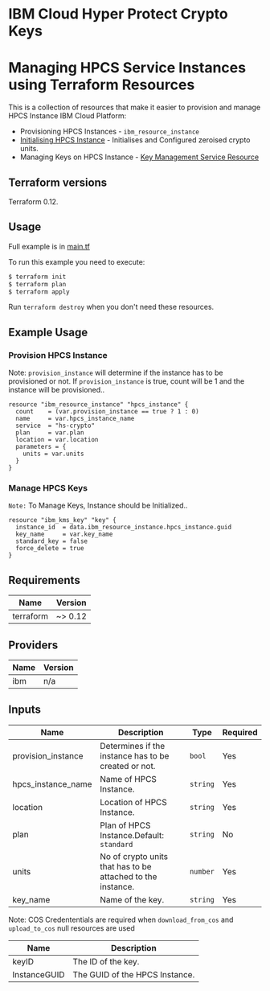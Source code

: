 # IBM Cloud Hyper Protect Crypto Keys

# Managing HPCS Service Instances using Terraform Resources

This is a collection of resources that make it easier to provision and manage HPCS Instance IBM Cloud Platform:

* Provisioning HPCS Instances - `ibm_resource_instance`
* [Initialising HPCS Instance](https://github.com/terraform-ibm-modules/terraform-ibm-hpcs) - Initialises and Configured zeroised crypto units.
* Managing Keys on HPCS Instance - [ Key Management Service Resource](https://cloud.ibm.com/docs/terraform?topic=terraform-kp-resources#kms-key)


## Terraform versions

Terraform 0.12.

## Usage

Full example is in [main.tf](main.tf)

To run this example you need to execute:

```bash
$ terraform init
$ terraform plan
$ terraform apply
```

Run `terraform destroy` when you don't need these resources.

## Example Usage

### Provision HPCS Instance

Note: `provision_instance` will determine if the instance has to be provisioned or not. If `provision_instance` is true, count will be 1 and the instance will be provisioned..
```hcl
resource "ibm_resource_instance" "hpcs_instance" {
  count    = (var.provision_instance == true ? 1 : 0)
  name     = var.hpcs_instance_name
  service  = "hs-crypto"
  plan     = var.plan
  location = var.location
  parameters = {
    units = var.units
  }
}
```



### Manage HPCS Keys
`Note:` To Manage Keys, Instance should be Initialized..

```hcl
resource "ibm_kms_key" "key" {
  instance_id  = data.ibm_resource_instance.hpcs_instance.guid
  key_name     = var.key_name
  standard_key = false
  force_delete = true
}
```

<!-- BEGINNING OF PRE-COMMIT-TERRAFORM DOCS HOOK -->
## Requirements

| Name | Version |
|------|---------|
| terraform | ~> 0.12 |

## Providers

| Name | Version |
|------|---------|
| ibm | n/a |

## Inputs

| Name | Description | Type | Required |
|------|-------------|------|---------|
| provision_instance | Determines if the instance has to be created or not. | `bool` | Yes |
| hpcs_instance_name | Name of HPCS Instance. | `string` | Yes |
| location | Location of HPCS Instance. | `string` | Yes |
| plan | Plan of HPCS Instance.Default: `standard` | `string` | No |
| units | No of crypto units that has to be attached to the instance. | `number` | Yes |
| key\_name | Name of the key. | `string` | Yes |

Note: COS Credententials are required when `download_from_cos` and `upload_to_cos` null resources are used

 Name | Description |
|------|-------------|
| keyID | The ID of the key.|
| InstanceGUID | The GUID of the HPCS Instance.|

